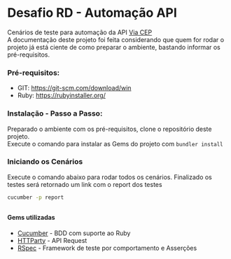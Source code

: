 # Desafio RD - Automação API

Cenários de teste para automação da API [Via CEP](https://viacep.com.br/)  
A documentação deste projeto foi feita considerando que quem for rodar o projeto já está ciente de como preparar o ambiente, bastando informar os pré-requisitos.  


### Pré-requisitos:

- GIT: https://git-scm.com/download/win
- Ruby: https://rubyinstaller.org/



### Instalação - Passo a Passo:

Preparado o ambiente com os pré-requisitos, clone o repositório deste projeto.  
Execute o comando para instalar as Gems do projeto com ``bundler install``  


### Iniciando os Cenários
Execute o comando abaixo para rodar todos os cenários. Finalizado os testes será retornado um link com o report dos testes  

````bash
cucumber -p report
````
 
##
#### Gems utilizadas

* [Cucumber](https://github.com/cucumber/cucumber-ruby#cucumber) - BDD com suporte ao Ruby
* [HTTParty](https://github.com/jnunemaker/httparty#httparty) - API Request 
* [RSpec](https://github.com/rspec/rspec-rails#rspec-rails--) - Framework de teste por comportamento e Asserções
